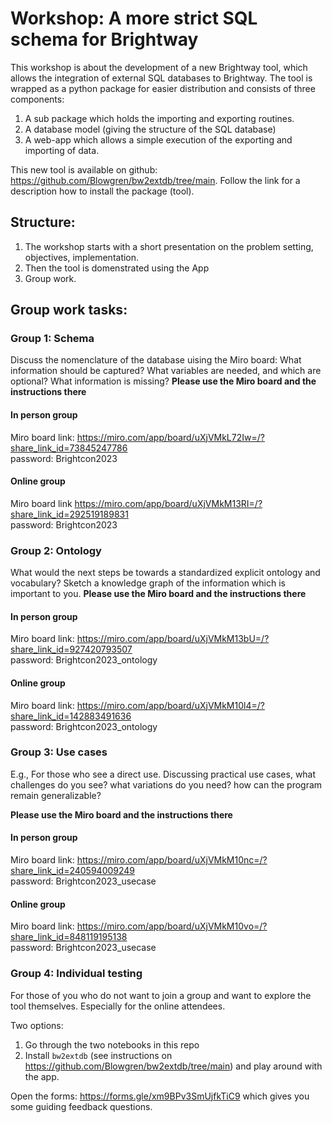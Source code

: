 # Workshop: A more strict SQL schema for Brightway

This workshop is about the development of a new Brightway tool, which allows the integration of external SQL databases to Brightway. The tool is wrapped as a python package for easier distribution and consists of three components:

1. A sub package which holds the importing and exporting routines.
2. A database model (giving the structure of the SQL database)
3. A web-app which allows a simple execution of the exporting and importing of data.

This new tool is available on github: https://github.com/Blowgren/bw2extdb/tree/main. Follow the link for a description how to install the package (tool).

## Structure:
1. The workshop starts with a short presentation on the problem setting, objectives, implementation.
2. Then the tool is domenstrated using the App
3. Group work.

## Group work tasks:
### Group 1: Schema
Discuss the nomenclature of the database uising the Miro board: 
What information should be captured? What variables are needed, and which are optional? What information is missing? 
**Please use the Miro board and the instructions there**

#### In person group
Miro board link: https://miro.com/app/board/uXjVMkL72Iw=/?share_link_id=73845247786
<br>
password: Brightcon2023

#### Online group
Miro board link https://miro.com/app/board/uXjVMkM13RI=/?share_link_id=292519189831
<br>
password: Brightcon2023

### Group 2: Ontology
What would the next steps be towards a standardized explicit ontology and vocabulary? Sketch a knowledge graph of the information which is important to you.
**Please use the Miro board and the instructions there**

#### In person group
Miro board link: https://miro.com/app/board/uXjVMkM13bU=/?share_link_id=927420793507
<br>
password: Brightcon2023_ontology

#### Online group
Miro board link: https://miro.com/app/board/uXjVMkM10l4=/?share_link_id=142883491636
<br>
password: Brightcon2023_ontology

### Group 3: Use cases
E.g., For those who see a direct use. Discussing practical use cases, what challenges do you see? what variations do you need? how can the program remain generalizable?

**Please use the Miro board and the instructions there**

#### In person group
Miro board link: https://miro.com/app/board/uXjVMkM10nc=/?share_link_id=240594009249
<br>
password: Brightcon2023_usecase

#### Online group
Miro board link: https://miro.com/app/board/uXjVMkM10vo=/?share_link_id=848119195138
<br>
password: Brightcon2023_usecase

### Group 4: Individual testing
For those of you who do not want to join a group and want to explore the tool themselves. Especially for the online attendees.

Two options:
1. Go through the two notebooks in this repo
2. Install `bw2extdb` (see instructions on https://github.com/Blowgren/bw2extdb/tree/main) and play around with the app.

Open the forms: https://forms.gle/xm9BPv3SmUjfkTiC9 which gives you some guiding feedback questions.


